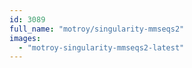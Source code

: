 ```yaml
---
id: 3089
full_name: "motroy/singularity-mmseqs2"
images: 
  - "motroy-singularity-mmseqs2-latest"
---
```

